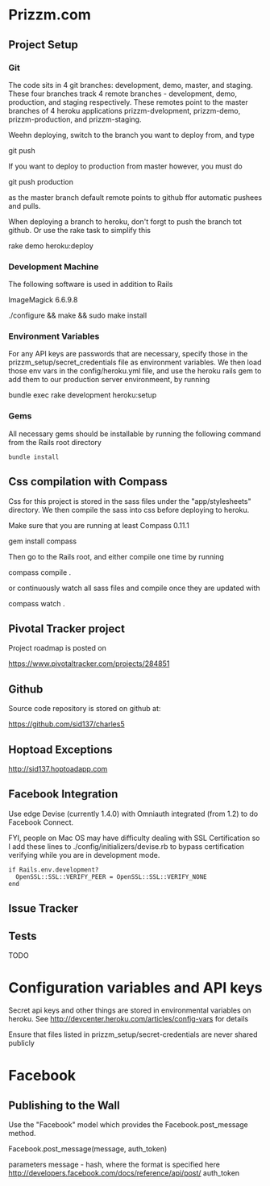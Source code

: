 # Prizzm.com

  
## Project Setup


### Git

The code sits in 4 git branches: development, demo, master, and staging.
These four branches track 4 remote branches - development, demo, production, and
staging respectively.  These remotes point to the master branches of 4 heroku applications prizzm-dvelopment, prizzm-demo, prizzm-production, and prizzm-staging.

Weehn deploying, switch to the branch you want to deploy from, and type

git push

If you want to deploy to production from master however, you must do 

git push production

as the master branch default remote points to github ffor automatic pushees and
pulls.

When deploying a branch to heroku, don't forgt to push the branch tot github.
Or use the rake task to simplify this

rake demo heroku:deploy


### Development Machine

The following software is used in addition to Rails


ImageMagick 6.6.9.8

  ./configure && make && sudo make install



### Environment Variables

For any API keys are passwords that are necessary, specify those in the
prizzm_setup/secret_credentials file as environment variables.  We then load
those env vars in the config/heroku.yml file, and use the heroku rails gem to
add them to our production server environmeent, by running

bundle exec rake development heroku:setup



### Gems

All necessary gems should be installable by running the following command from
the Rails root directory

    bundle install



## Css compilation with Compass

Css for this project is stored in the sass files under the "app/stylesheets" directory.  We then
compile the sass into css before deploying to heroku. 

Make sure that you are running at least Compass 0.11.1

  gem install compass

Then go to the Rails root, and either compile one time by running

  compass compile .

or continuously watch all sass files and compile once they are updated with

  compass watch .


##  Pivotal Tracker project

Project roadmap is posted on 

https://www.pivotaltracker.com/projects/284851

## Github

Source code repository is stored on github at:

https://github.com/sid137/charles5



## Hoptoad Exceptions
http://sid137.hoptoadapp.com

## Facebook Integration
Use edge Devise (currently 1.4.0) with Omniauth integrated (from 1.2) to do Facebook Connect.

FYI, people on Mac OS may have difficulty dealing with SSL Certification so I add these lines to ./config/initializers/devise.rb to bypass certification verifying while you are in development mode.

    if Rails.env.development? 
      OpenSSL::SSL::VERIFY_PEER = OpenSSL::SSL::VERIFY_NONE 
    end

## Issue Tracker

## Tests

TODO

# Configuration variables and API keys
Secret api keys and other things are stored in environmental variables on
heroku.  See http://devcenter.heroku.com/articles/config-vars for details

Ensure that files listed in prizzm_setup/secret-credentials are never shared publicly


# Facebook

## Publishing to the Wall

Use the "Facebook" model which provides the Facebook.post_message method. 

Facebook.post_message(message, auth_token)

parameters
   message -  hash, where the format is specified here  http://developers.facebook.com/docs/reference/api/post/
   auth_token
